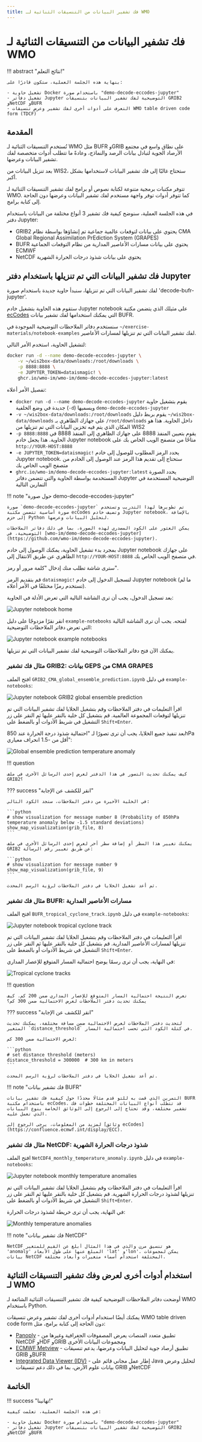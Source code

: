 ```yaml
---
title: فك تشفير البيانات من التنسيقات الثنائية لـ WMO
---
```


# فك تشفير البيانات من التنسيقات الثنائية لـ WMO

!!! abstract "نتائج التعلم!"

    بنهاية هذه الجلسة العملية، ستكون قادرًا على:

    - تشغيل حاوية Docker باستخدام صورة "demo-decode-eccodes-jupyter"
    - تشغيل دفاتر Jupyter التوضيحية لفك تشفير البيانات بتنسيقات GRIB2 وNetCDF وBUFR
    - التعرف على أدوات أخرى لفك تشفير وعرض تنسيقات WMO table driven code form (TDCF)

## المقدمة

تُستخدم التنسيقات الثنائية لـ WMO مثل BUFR وGRIB على نطاق واسع في مجتمع الأرصاد الجوية لتبادل بيانات الرصد والنماذج، وعادةً ما تتطلب أدوات متخصصة لفك تشفير البيانات وعرضها.

بعد تنزيل البيانات من WIS2، ستحتاج غالبًا إلى فك تشفير البيانات لاستخدامها بشكل أكبر.

تتوفر مكتبات برمجية متنوعة لكتابة نصوص أو برامج لفك تشفير التنسيقات الثنائية لـ WMO. كما تتوفر أدوات توفر واجهة مستخدم لفك تشفير البيانات وعرضها دون الحاجة إلى كتابة برامج.

في هذه الجلسة العملية، سنوضح كيفية فك تشفير 3 أنواع مختلفة من البيانات باستخدام دفتر Jupyter:

- GRIB2 يحتوي على بيانات لتوقعات عالمية جماعية تم إنشاؤها بواسطة نظام CMA Global Regional Assimilation PrEdiction System (GRAPES)
- BUFR يحتوي على بيانات مسارات الأعاصير المدارية من نظام التوقعات الجماعية ECMWF
- NetCDF يحتوي على بيانات شذوذ درجات الحرارة الشهرية

## فك تشفير البيانات التي تم تنزيلها باستخدام دفتر Jupyter

لفك تشفير البيانات التي تم تنزيلها، سنبدأ حاوية جديدة باستخدام صورة 'decode-bufr-jupyter'.

ستقوم هذه الحاوية بتشغيل خادم Jupyter notebook على مثيلك الذي يتضمن مكتبة [ecCodes](https://sites.ecmwf.int/docs/eccodes) التي يمكنك استخدامها لفك تشفير بيانات BUFR.

سنستخدم دفاتر الملاحظات التوضيحية الموجودة في `~/exercise-materials/notebook-examples` لفك تشفير البيانات التي تم تنزيلها لمسارات الأعاصير.

لتشغيل الحاوية، استخدم الأمر التالي:

```bash
docker run -d --name demo-decode-eccodes-jupyter \
    -v ~/wis2box-data/downloads:/root/downloads \
    -p 8888:8888 \
    -e JUPYTER_TOKEN=dataismagic! \
    ghcr.io/wmo-im/wmo-im/demo-decode-eccodes-jupyter:latest
```

تفصيل الأمر أعلاه:

- `docker run -d --name demo-decode-eccodes-jupyter` يقوم بتشغيل حاوية جديدة في وضع الخلفية (`-d`) ويسميها `demo-decode-eccodes-jupyter`
- `-v ~/wis2box-data/downloads:/root/downloads` يقوم بربط دليل `~/wis2box-data/downloads` على جهازك الظاهري بـ `/root/downloads` داخل الحاوية. هذا هو المكان الذي يتم فيه تخزين البيانات التي تم تنزيلها من WIS2
- `-p 8888:8888` يقوم بتعيين المنفذ 8888 على جهازك الظاهري إلى المنفذ 8888 في الحاوية. هذا يجعل خادم Jupyter notebook متاحًا من متصفح الويب الخاص بك على `http://YOUR-HOST:8888`
- `-e JUPYTER_TOKEN=dataismagic!` يحدد الرمز المطلوب للوصول إلى خادم Jupyter notebook. ستحتاج إلى تقديم هذا الرمز عند الوصول إلى الخادم من متصفح الويب الخاص بك
- `ghrc.io/wmo-im/demo-decode-eccodes-jupyter:latest` يحدد الصورة المستخدمة بواسطة الحاوية والتي تتضمن دفاتر Jupyter التوضيحية المستخدمة في التمارين التالية

!!! note "حول صورة demo-decode-eccodes-jupyter"

    صورة `demo-decode-eccodes-jupyter` تم تطويرها لهذا التدريب وتستخدم صورة أساسية تتضمن مكتبة ecCodes وتضيف خادم Jupyter notebook، بالإضافة إلى حزم Python لتحليل البيانات وعرضها.

    يمكن العثور على الكود المصدري لهذه الصورة، بما في ذلك دفاتر الملاحظات التوضيحية، في [wmo-im/demo-decode-eccodes-jupyter](https://github.com/wmo-im/demo-decode-eccodes-jupyter).

بمجرد بدء تشغيل الحاوية، يمكنك الوصول إلى خادم Jupyter notebook على جهازك الظاهري عن طريق الانتقال إلى `http://YOUR-HOST:8888` في متصفح الويب الخاص بك.

سترى شاشة تطلب منك إدخال "كلمة مرور أو رمز".

قم بتقديم الرمز `dataismagic!` لتسجيل الدخول إلى خادم Jupyter notebook (ما لم تستخدم رمزًا مختلفًا في الأمر أعلاه).

بعد تسجيل الدخول، يجب أن ترى الشاشة التالية التي تعرض الأدلة في الحاوية:

![Jupyter notebook home](../assets/img/jupyter-files-screen1.png)

انقر نقرًا مزدوجًا على دليل `example-notebooks` لفتحه. يجب أن ترى الشاشة التالية التي تعرض دفاتر الملاحظات التوضيحية:

![Jupyter notebook example notebooks](../assets/img/jupyter-files-screen2.png)

يمكنك الآن فتح دفاتر الملاحظات التوضيحية لفك تشفير البيانات التي تم تنزيلها.

### مثال فك تشفير GRIB2: بيانات GEPS من CMA GRAPES

افتح الملف `GRIB2_CMA_global_ensemble_prediction.ipynb` في دليل `example-notebooks`:

![Jupyter notebook GRIB2 global ensemble prediction](../assets/img/jupyter-grib2-global-ensemble-prediction.png)

اقرأ التعليمات في دفتر الملاحظات وقم بتشغيل الخلايا لفك تشفير البيانات التي تم تنزيلها لتوقعات المجموعة العالمية. قم بتشغيل كل خلية بالنقر عليها ثم النقر على زر التشغيل في شريط الأدوات أو بالضغط على `Shift+Enter`.

بعد تنفيذ جميع الخلايا، يجب أن ترى تصورًا لـ "احتمالية شذوذ درجة الحرارة عند 850hPa أقل من -1.5 انحراف معياري":

![Global ensemble prediction temperature anomaly](../assets/img/grib2-global-ensemble-prediction-map.png)

!!! question 

    كيف يمكنك تحديث التصور في هذا الدفتر لعرض إحدى الرسائل الأخرى في ملف GRIB2؟

??? success "انقر للكشف عن الإجابة"

    في الخلية الأخيرة من دفتر الملاحظات، ستجد الكود التالي:

    ```python
    # show visualization for message number 8 (Probability of 850hPa temperature anomaly below -1.5 standard deviations)
    show_map_visualization(grib_file, 8)
    ```

    يمكنك تغيير هذا السطر أو إضافة سطر آخر لعرض إحدى الرسائل الأخرى في ملف GRIB2 عن طريق تغيير رقم الرسالة:

    ```python
    # show visualization for message number 9
    show_map_visualization(grib_file, 9)
    ```

    ثم أعد تشغيل الخلايا في دفتر الملاحظات لرؤية الرسم المحدث.

### مثال فك تشفير BUFR: مسارات الأعاصير المدارية

افتح الملف `BUFR_tropical_cyclone_track.ipynb` في دليل `example-notebooks`:

![Jupyter notebook tropical cyclone track](../assets/img/jupyter-tropical-cyclone-track.png)

اقرأ التعليمات في دفتر الملاحظات وقم بتشغيل الخلايا لفك تشفير البيانات التي تم تنزيلها لمسارات الأعاصير المدارية. قم بتشغيل كل خلية بالنقر عليها ثم النقر على زر التشغيل في شريط الأدوات أو بالضغط على `Shift+Enter`.

في النهاية، يجب أن ترى رسمًا يوضح احتمالية المسار المتوقع للإعصار المداري:

![Tropical cyclone tracks](../assets/img/tropical-cyclone-track-map.png)

!!! question 

    تعرض النتيجة احتمالية المسار المتوقع للإعصار المداري ضمن 200 كم. كيف يمكنك تحديث دفتر الملاحظات لعرض الاحتمالية ضمن 300 كم؟

??? success "انقر للكشف عن الإجابة"

    لتحديث دفتر الملاحظات لعرض الاحتمالية ضمن مسافة مختلفة، يمكنك تحديث المتغير `distance_threshold` في كتلة الكود التي تحسب احتمالية المسار.

    لعرض الاحتمالية ضمن 300 كم:

    ```python
    # set distance threshold (meters)
    distance_threshold = 300000  # 300 km in meters
    ```

    ثم أعد تشغيل الخلايا في دفتر الملاحظات لرؤية الرسم المحدث.

!!! note "فك تشفير بيانات BUFR"

    التمرين الذي قمت به للتو قدم مثالًا محددًا حول كيفية فك تشفير بيانات BUFR باستخدام مكتبة ecCodes. قد تتطلب أنواع البيانات المختلفة خطوات فك تشفير مختلفة، وقد تحتاج إلى الرجوع إلى الوثائق الخاصة بنوع البيانات الذي تعمل عليه.

    لمزيد من المعلومات، يرجى الرجوع إلى [وثائق ecCodes](https://confluence.ecmwf.int/display/ECC).

### مثال فك تشفير NetCDF: شذوذ درجات الحرارة الشهرية

افتح الملف `NetCDF4_monthly_temperature_anomaly.ipynb` في دليل `example-notebooks`:

![Jupyter notebook monthly temperature anomalies](../assets/img/jupyter-netcdf4-monthly-temperature-anomalies.png)

اقرأ التعليمات في دفتر الملاحظات وقم بتشغيل الخلايا لفك تشفير البيانات التي تم تنزيلها لشذوذ درجات الحرارة الشهرية. قم بتشغيل كل خلية بالنقر عليها ثم النقر على زر التشغيل في شريط الأدوات أو بالضغط على `Shift+Enter`.

في النهاية، يجب أن ترى خريطة لشذوذ درجات الحرارة:

![Monthly temperature anomalies](../assets/img/netcdf4-monthly-temperature-anomalies-map.png)

!!! note "فك تشفير بيانات NetCDF"

    NetCDF هو تنسيق مرن والذي في هذا المثال أبلغ عن القيم للمتغير 'anomaly' المبلغ عنها على طول الأبعاد 'lat' و'lon'. يمكن لمجموعات بيانات NetCDF المختلفة استخدام أسماء متغيرات وأبعاد مختلفة.

## استخدام أدوات أخرى لعرض وفك تشفير التنسيقات الثنائية لـ WMO

أوضحت دفاتر الملاحظات التوضيحية كيفية فك تشفير التنسيقات الثنائية الشائعة لـ WMO باستخدام Python.

يمكنك أيضًا استخدام أدوات أخرى لفك تشفير وعرض تنسيقات WMO table driven code form دون الحاجة إلى كتابة برامج، مثل:

- [Panoply](https://www.giss.nasa.gov/tools/panoply/) - تطبيق متعدد المنصات يعرض المصفوفات الجغرافية وغيرها من NetCDF وHDF وGRIB ومجموعات البيانات الأخرى
- [ECMWF Metview](https://confluence.ecmwf.int/display/METV/Metview) - تطبيق أرصاد جوية لتحليل البيانات وعرضها، يدعم تنسيقات GRIB وBUFR
- [Integrated Data Viewer (IDV)](https://www.unidata.ucar.edu/software/idv/) - إطار عمل مجاني قائم على Java لتحليل وعرض بيانات علوم الأرض، بما في ذلك دعم تنسيقات GRIB وNetCDF

## الخاتمة

!!! success "تهانينا!"

    في هذه الجلسة العملية، تعلمت كيفية:

    - تشغيل حاوية Docker باستخدام صورة "demo-decode-eccodes-jupyter"
    - تشغيل دفاتر Jupyter التوضيحية لفك تشفير البيانات بتنسيقات GRIB2 وNetCDF وBUFR